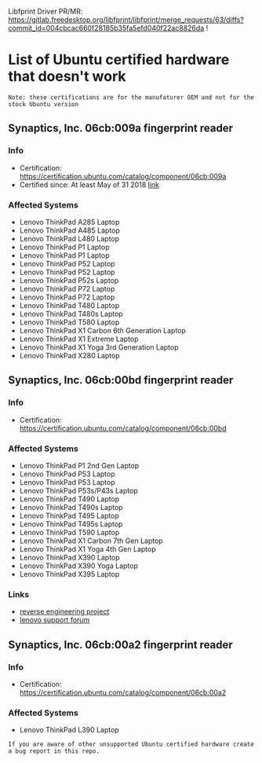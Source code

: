 Libfprint Driver PR/MR: https://gitlab.freedesktop.org/libfprint/libfprint/merge_requests/63/diffs?commit_id=004cbcac660f28185b35fa5efd040f22ac8826da !

# List of Ubuntu certified hardware that doesn't work

```Note: these certifications are for the manufaturer OEM and not for the stock Ubuntu version```

## Synaptics, Inc. 06cb:009a fingerprint reader
### Info
- Certification: https://certification.ubuntu.com/catalog/component/06cb:009a
- Certified since: At least May of 31 2018 [link](https://web.archive.org/web/20180331081129/https://certification.ubuntu.com/hardware/201801-26056/)
### Affected Systems
- Lenovo ThinkPad A285 Laptop
- Lenovo ThinkPad A485 Laptop
- Lenovo ThinkPad L480 Laptop
- Lenovo ThinkPad P1 Laptop
- Lenovo ThinkPad P1 Laptop
- Lenovo ThinkPad P52 Laptop
- Lenovo ThinkPad P52 Laptop
- Lenovo ThinkPad P52s Laptop
- Lenovo ThinkPad P72 Laptop
- Lenovo ThinkPad P72 Laptop
- Lenovo ThinkPad T480 Laptop
- Lenovo ThinkPad T480s Laptop
- Lenovo ThinkPad T580 Laptop
- Lenovo ThinkPad X1 Carbon 6th Generation Laptop
- Lenovo ThinkPad X1 Extreme Laptop
- Lenovo ThinkPad X1 Yoga 3rd Generation Laptop
- Lenovo ThinkPad X280 Laptop


## Synaptics, Inc. 06cb:00bd fingerprint reader
### Info
- Certification: https://certification.ubuntu.com/catalog/component/06cb:00bd 
### Affected Systems
- Lenovo ThinkPad P1 2nd Gen Laptop
- Lenovo ThinkPad P53 Laptop
- Lenovo ThinkPad P53 Laptop
- Lenovo ThinkPad P53s/P43s Laptop
- Lenovo ThinkPad T490 Laptop
- Lenovo ThinkPad T490s Laptop
- Lenovo ThinkPad T495 Laptop
- Lenovo ThinkPad T495s Laptop
- Lenovo ThinkPad T590 Laptop
- Lenovo ThinkPad X1 Carbon 7th Gen Laptop
- Lenovo ThinkPad X1 Yoga 4th Gen Laptop
- Lenovo ThinkPad X390 Laptop
- Lenovo ThinkPad X390 Yoga Laptop
- Lenovo ThinkPad X395 Laptop
### Links
- [reverse engineering project](https://github.com/nmikhailov/Validity90/issues/34)
- [lenovo support forum](https://forums.lenovo.com/t5/Other-Linux-Discussions/Linux-on-T495/m-p/4474320#M13440)

## Synaptics, Inc. 06cb:00a2 fingerprint reader
### Info
- Certification: https://certification.ubuntu.com/catalog/component/06cb:00a2
### Affected Systems
- Lenovo ThinkPad L390 Laptop 


```If you are aware of other unsupported Ubuntu certified hardware create a bug report in this repo.```
